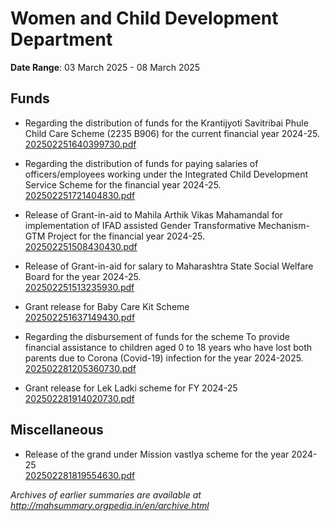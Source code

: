 # Women and Child Development Department

**Date Range**: 03 March 2025 - 08 March 2025


## Funds
- Regarding the distribution of funds for the Krantijyoti Savitribai Phule Child Care Scheme (2235 B906) for the current financial year 2024-25.\
  [202502251640399730.pdf](https://gr.maharashtra.gov.in/Site/Upload/Government%20Resolutions/English/202502251640399730.pdf)

- Regarding the distribution of funds for paying salaries of officers/employees working under the Integrated Child Development Service Scheme for the financial year 2024-25.\
  [202502251721404830.pdf](https://gr.maharashtra.gov.in/Site/Upload/Government%20Resolutions/English/202502251721404830.pdf)

- Release of Grant-in-aid to Mahila Arthik Vikas Mahamandal for implementation of IFAD assisted Gender Transformative Mechanism- GTM Project for the financial year 2024-25.\
  [202502251508430430.pdf](https://gr.maharashtra.gov.in/Site/Upload/Government%20Resolutions/English/202502251508430430.pdf)

- Release of Grant-in-aid for salary to Maharashtra State Social Welfare Board for the year 2024-25.\
  [202502251513235930.pdf](https://gr.maharashtra.gov.in/Site/Upload/Government%20Resolutions/English/202502251513235930.pdf)

- Grant release for Baby Care Kit Scheme\
  [202502251637149430.pdf](https://gr.maharashtra.gov.in/Site/Upload/Government%20Resolutions/English/202502251637149430.pdf)

- Regarding the disbursement of funds for the scheme To provide financial assistance to children aged 0 to 18 years who have lost both parents due to Corona (Covid-19) infection for the year 2024-2025.\
  [202502281205360730.pdf](https://gr.maharashtra.gov.in/Site/Upload/Government%20Resolutions/English/202502281205360730.pdf)

- Grant release for Lek Ladki scheme for FY 2024-25\
  [202502281914020730.pdf](https://gr.maharashtra.gov.in/Site/Upload/Government%20Resolutions/English/202502281914020730.pdf)

## Miscellaneous
- Release of the grand under  Mission vastlya scheme for the year 2024-25\
  [202502281819554630.pdf](https://gr.maharashtra.gov.in/Site/Upload/Government%20Resolutions/English/202502281819554630.pdf)


*Archives of earlier summaries are available at http://mahsummary.orgpedia.in/en/archive.html*